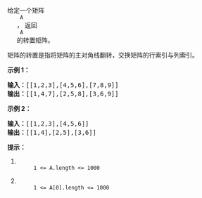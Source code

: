 <html>
 <body>
  <p>
   给定一个矩阵
   <code>
    A
   </code>
   ， 返回
   <code>
    A
   </code>
   的转置矩阵。
  </p>
  <p>
   矩阵的转置是指将矩阵的主对角线翻转，交换矩阵的行索引与列索引。
  </p>
  <p>
  </p>
  <p>
   <strong>
    示例 1：
   </strong>
  </p>
  <pre><strong>输入：</strong>[[1,2,3],[4,5,6],[7,8,9]]
<strong>输出：</strong>[[1,4,7],[2,5,8],[3,6,9]]
</pre>
  <p>
   <strong>
    示例 2：
   </strong>
  </p>
  <pre><strong>输入：</strong>[[1,2,3],[4,5,6]]
<strong>输出：</strong>[[1,4],[2,5],[3,6]]
</pre>
  <p>
  </p>
  <p>
   <strong>
    提示：
   </strong>
  </p>
  <ol>
   <li>
    <code>
     1 &lt;= A.length &lt;= 1000
    </code>
   </li>
   <li>
    <code>
     1 &lt;= A[0].length &lt;= 1000
    </code>
   </li>
  </ol>
 </body>
</html>